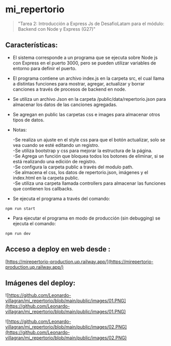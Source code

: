 # mi_repertorio

>"Tarea 2: Introducción a Express Js de DesafioLatam para el módulo: Backend con Node y Express (G27)"

## Características:

* El sistema corresponde a un programa que se ejecuta sobre Node js con Express en el puerto 3000, pero se pueden utilizar variables de entorno para definir el puerto.

* El programa contiene un archivo index.js en la carpeta src, el cual llama a distintas funciones para mostrar, agregar, actualizar y borrar canciones a través de procesos de backend en node.

* Se utiliza un archivo Json en la carpeta /public/data/repertorio.json  para almacenar los datos de las canciones agregadas.

* Se agregan en public las carpetas css e images para almacenar otros tipos de datos. 

* Notas:

    -Se realiza un ajuste en el style css para que el botón actualizar, solo se vea cuando se esté editando un registro.<br>
    -Se utiliza bootstrap y css para mejorar la estructura de la página.<br>
    -Se Agrega un función que bloquea todos los botones de eliminar, si se está realizando una edición de registro.<br>
    -Se configura la carpeta public a través del modulo path.<br>
    -Se almacena el css, los datos de repertorio.json, imágenes y el index.html en la carpeta public. <br>
    -Se utiliza una carpeta llamada controllers para almacenar las funciones que contienen los callbacks.<br>

* Se ejecuta el programa a través del comando:
```
npm run start
```
* Para ejecutar el programa en modo de producción (sin debugging) se ejecuta el comando:
```
npm run dev
```
## Acceso a deploy en web desde :

[https://mirepertorio-production.up.railway.app/](https://mirepertorio-production.up.railway.app/)

## Imágenes del deploy:

![https://github.com/Leonardo-villagran/mi_repertorio/blob/main/public/images/01.PNG](https://github.com/Leonardo-villagran/mi_repertorio/blob/main/public/images/01.PNG)

![https://github.com/Leonardo-villagran/mi_repertorio/blob/main/public/images/02.PNG](https://github.com/Leonardo-villagran/mi_repertorio/blob/main/public/images/02.PNG)
